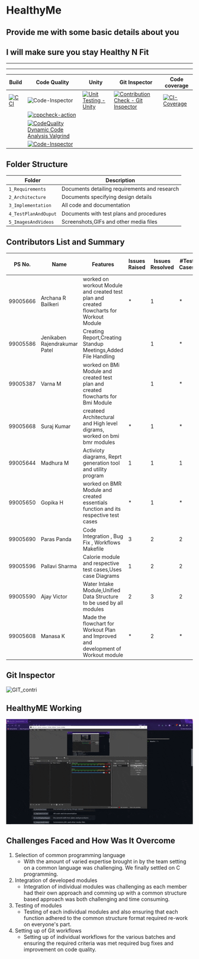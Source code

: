
# HealthyMe

## Provide me with some basic details about you

## I will make sure you stay Healthy N Fit

--------------------------------

--------------------------------

Build | Code Quality | Unity | Git Inspector | Code coverage
-|-|-|-|-
[![C CI](https://github.com/99Pp/SDLC_Team4_HealthyMe/actions/workflows/c-build.yml/badge.svg)](https://github.com/99Pp/SDLC_Team4_HealthyMe/actions/workflows/c-build.yml)| ![![Code-Inspector](https://www.code-inspector.com/project/26785/score/svg)](https://www.code-inspector.com/project/26785/score/svg)|[![Unit Testing - Unity](https://github.com/99Pp/SDLC_Team4_HealthyMe/actions/workflows/uni-test.yml/badge.svg)](https://github.com/99Pp/SDLC_Team4_HealthyMe/actions/workflows/uni-test.yml)|[![Contribution Check - Git Inspector](https://github.com/99Pp/SDLC_Team4_HealthyMe/actions/workflows/contribuitions.yml/badge.svg)](https://github.com/99Pp/SDLC_Team4_HealthyMe/actions/workflows/contribuitions.yml)|[![CI-Coverage](https://github.com/99Pp/SDLC_Team4_HealthyMe/actions/workflows/gcov.yml/badge.svg)](https://github.com/99Pp/SDLC_Team4_HealthyMe/actions/workflows/gcov.yml)
||[![cppcheck-action](https://github.com/99Pp/SDLC_Team4_HealthyMe/actions/workflows/cppcheck.yml/badge.svg)](https://github.com/99Pp/SDLC_Team4_HealthyMe/actions/workflows/cppcheck.yml)
||[![CodeQuality Dynamic Code Analysis Valgrind](https://github.com/99Pp/SDLC_Team4_HealthyMe/actions/workflows/dynamic_1.yml/badge.svg)](https://github.com/99Pp/SDLC_Team4_HealthyMe/actions/workflows/dynamic_1.yml)
||[![Code-Inspector](https://www.code-inspector.com/project/26785/status/svg)](https://www.code-inspector.com/project/24685/status/svg)



## Folder Structure

Folder              | Description
--------------------| -----------------------------------------
`1_Requirements`    | Documents detailing requirements and research
`2_Architecture`    | Documents specifying design details
`3_Implementation`  | All code and documentation
`4_TestPlanAndOuput`| Documents with test plans and procedures
`5_ImagesAndVideos` | Screenshots,GIFs and other media files

## Contributors List and Summary

PS No. |  Name  |    Features    | Issues Raised |Issues Resolved|#Test Cases|# Test Case Passed
--|--|---|-----|--|---|-------
99005666|Archana R Bailkeri|worked on workout Module and created test plan and created flowcharts for Workout Module|*|1|*|*|
99005586|Jenikaben Rajendrakumar Patel|Creating Report,Creating Standup Meetings,Added File Handling||1|*|*|
99005387|Varna  M|worked on BMi Module and created test plan and created flowcharts for Bmi Module||1|*|*|
99005668|Suraj  Kumar|createed Architectural and High level digrams, worked on bmi bmr modules|*|1|*|*|
99005644|Madhura  M|Activioty diagrams, Reprt generation tool and utility program |1|1|1|1|
99005650|Gopika  H|worked on BMR Module and created essentials function and its respective test cases|*|1|*|*|
99005690|Paras  Panda|Code Integration , Bug Fix , Workflows Makefile|3|2|2|2|
99005596|Pallavi  Sharma|Calorie module and respective test cases,Uses case Diagrams|1|2|2|2|
99005590|Ajay  Victor|Water Intake Module,Unified Data Structure to be used by all modules|2|3|2|2|
99005608|Manasa  K|Made the flowchart for Workout Plan and  Improved and development of Workout module |*|2|*|*|

## Git Inspector
![GIT_contri](https://user-images.githubusercontent.com/57947483/130591622-d6055142-a78a-4660-a1d2-b73dd70ec3cb.PNG)

## HealthyME Working
<img src = "5_ImagesAndVideos/2021-08-24 14-54-26.gif" width= "600" >

## Challenges Faced and How Was It Overcome

1. Selection of common programming language
    * With the amount of varied expertise brought in by the team  setting on a common language was challenging. We finally settled on C programming.
2. Integration of developed modules
    * Integration of individual modules was challenging as each member had their own approach and comming up with a common structure based approach was both challenging and time consuming.
3. Testing of modules
    * Testing of each individual modules and also ensuring that each function adhered to the common structure format required re-work on everyone's part.
4. Setting up of Git workflows  
    * Setting up of individual workflows for the various batches and ensuring the required criteria was met required bug fixes and improvement on code quality.
